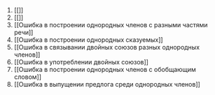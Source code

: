 1. [[]]
2. [[]]
3. [[Ошибка в построении однородных членов с разными частями речи]]
4. [[Ошибка в построении однородных сказуемых]]
5. [[Ошибка в связывании двойных союзов разных однородных членов]] 
6. [[Ошибка в употреблении двойных союзов]] 
7. [[Ошибка в построении однородных членов с обобщающим словом]]  
8. [[Ошибка в выпущении предлога среди однородных членов]] 